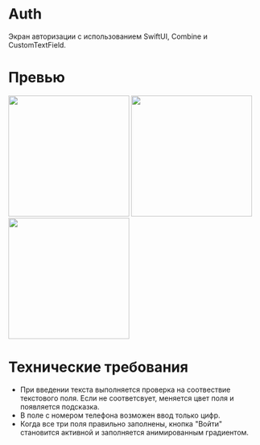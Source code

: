 # Auth

Экран авторизации с использованием SwiftUI, Combine и CustomTextField.


# Превью


<img src="https://i.postimg.cc/50V4PZDZ/Simulator-Screen-Shot-i-Phone-14-Pro-2024-04-09-at-01-57-06.png" width="240"/> <img src="https://i.postimg.cc/rFdBrfPW/Simulator-Screen-Shot-i-Phone-14-Pro-2024-04-09-at-01-57-34.png" width="240" /> <img src="https://i.postimg.cc/q7pDjwj1/Simulator-Screen-Shot-i-Phone-14-Pro-2024-04-09-at-01-57-58.png" width="240" />



# Технические требования

- При введении текста выполняется проверка на соотвествие текстового поля. Если не соответсвует, меняется цвет поля и появляется подсказка.
- В поле с номером телефона возможен ввод только цифр.
- Когда все три поля правильно заполнены, кнопка "Войти" становится активной и заполняется анимированным градиентом.
